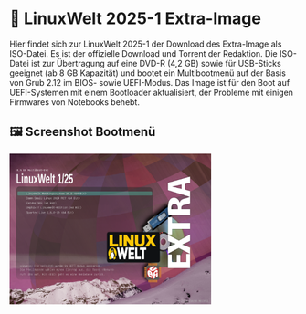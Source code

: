 # 💽 LinuxWelt 2025-1 Extra-Image

Hier findet sich zur LinuxWelt 2025-1 der Download des Extra-Image als ISO-Datei. Es ist der offizielle Download und Torrent der Redaktion. Die ISO-Datei ist zur Übertragung auf eine DVD-R (4,2 GB) sowie für USB-Sticks geeignet (ab 8 GB Kapazität) und bootet ein Multibootmenü auf der Basis von Grub 2.12 im BIOS- sowie UEFI-Modus. Das Image ist für den Boot auf UEFI-Systemen mit einem Bootloader aktualisiert, der Probleme mit einigen Firmwares von Notebooks behebt.
    
## 🖼️ Screenshot Bootmenü
<img src="https://github.com/LinuxWelt/LinuxWelt/blob/main/docs/images/LinuxWelt_2025-1-Extra_menu.png" width="70%">
